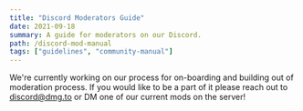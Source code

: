 ```yaml
---
title: "Discord Moderators Guide"
date: 2021-09-18
summary: A guide for moderators on our Discord.
path: /discord-mod-manual
tags: ["guidelines", "community-manual"]
---
```


We're currently working on our process for on-boarding and building out of moderation process. If you would like to be a part of it please reach out to [discord@dmg.to](emailto:discord@dmg.to) or DM one of our current mods on the server!
